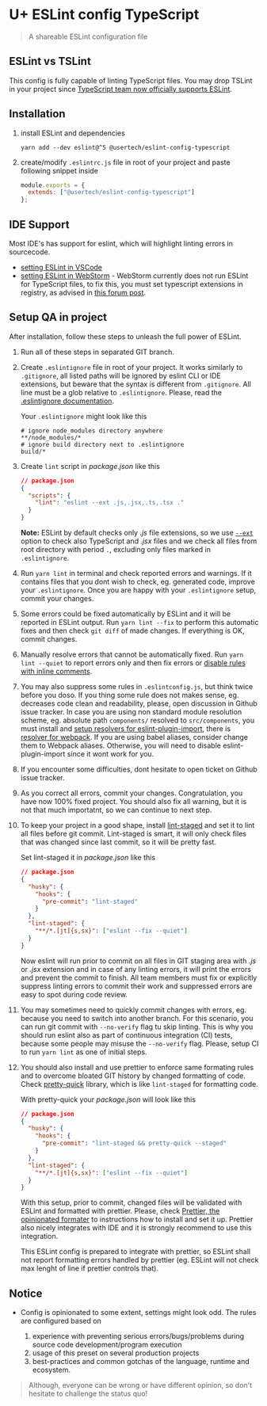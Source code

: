 # U+ ESLint config TypeScript

> A shareable ESLint configuration file

## ESLint vs TSLint

This config is fully capable of linting TypeScript files. You may drop TSLint in your project since [TypeScript team now officially supports ESLint](https://eslint.org/blog/2019/01/future-typescript-eslint).

## Installation

1.  install ESLint and dependencies

    `yarn add --dev eslint@^5 @usertech/eslint-config-typescript`

1.  create/modify `.eslintrc.js` file in root of your project and paste following snippet inside

    ```js
    module.exports = {
      extends: ["@usertech/eslint-config-typescript"]
    };
    ```

## IDE Support

Most IDE's has support for eslint, which will highlight linting errors in sourcecode.

- [setting ESLint in VSCode](https://marketplace.visualstudio.com/items?itemName=dbaeumer.vscode-eslint)
- [setting ESLint in WebStorm](https://www.jetbrains.com/help/webstorm/eslint.html) - WebStorm currently does not run ESLint for TypeScript files, to fix this, you must set typescript extensions in registry, as advised in [this forum post](https://intellij-support.jetbrains.com/hc/en-us/community/posts/115000225170-ESLint-and-ts-Typescript-files?page=1#community_comment_360000332879).

## Setup QA in project

After installation, follow these steps to unleash the full power of ESLint.

1. Run all of these steps in separated GIT branch.

1. Create `.eslintignore` file in root of your project. It works similarly to `.gitignore`, all listed paths will be ignored by eslint CLI or IDE extensions, but beware that the syntax is different from `.gitignore`. All line must be a glob relative to `.eslintignore`. Please, read the [.eslintignore documentation](https://eslint.org/docs/user-guide/configuring#eslintignore).

   Your `.eslintignore` might look like this

   ```
   # ignore node_modules directory anywhere
   **/node_modules/*
   # ignore build directory next to .eslintignore
   build/*
   ```

1. Create `lint` script in _package.json_ like this

   ```json
   // package.json
   {
     "scripts": {
       "lint": "eslint --ext .js,.jsx,.ts,.tsx ."
     }
   }
   ```

   **Note:** ESLint by default checks only _.js_ file extensions, so we use [`--ext`](https://eslint.org/docs/user-guide/command-line-interface#--ext) option to check also TypeScript and _.jsx_ files and we check all files from root directory with period `.`, excluding only files marked in `.eslintignore`.

1. Run `yarn lint` in terminal and check reported errors and warnings. If it contains files that you dont wish to check, eg. generated code, improve your `.eslintignore`. Once you are happy with your `.eslintignore` setup, commit your changes.

1. Some errors could be fixed automatically by ESLint and it will be reported in ESLint output. Run `yarn lint --fix` to perform this automatic fixes and then check `git diff` of made changes. If everything is OK, commit changes.

1. Manually resolve errors that cannot be automatically fixed. Run `yarn lint --quiet` to report errors only and then fix errors or [disable rules with inline comments](https://eslint.org/docs/user-guide/configuring#disabling-rules-with-inline-comments).

1. You may also suppress some rules in `.eslintconfig.js`, but think twice before you doso. If you thing some rule does not makes sense, eg. decreases code clean and readability, please, open discussion in Github issue tracker.
 In case you are using non standard module resolution scheme, eg. absolute path `components/` resolved to `src/components`, you must install and [setup resolvers for eslint-plugin-import](https://www.npmjs.com/package/eslint-plugin-import#resolvers), there is [resolver for webpack](https://www.npmjs.com/package/eslint-import-resolver-webpack). If you are using babel aliases, consider change them to Webpack aliases. Otherwise, you will need to disable eslint-plugin-import since it wont work for you.

1. If you encounter some difficulties, dont hesitate to open ticket on Github issue tracker.

1. As you correct all errors, commit your changes. Congratulation, you have now 100% fixed project. You should also fix all warning, but it is not that much importatnt, so we can continue to next step.

1. To keep your project in a good shape, install [lint-staged](https://github.com/okonet/lint-staged) and set it to lint all files before git commit. Lint-staged is smart, it will only check files that was changed since last commit, so it will be pretty fast.

   Set lint-staged it in _package.json_ like this

   ```json
   // package.json
   {
     "husky": {
       "hooks": {
         "pre-commit": "lint-staged"
       }
     },
     "lint-staged": {
       "**/*.[jt]{s,sx}": ["eslint --fix --quiet"]
     }
   }
   ```

   Now eslint will run prior to commit on all files in GIT staging area with _.js_ or _.jsx_ extension and in case of any linting errors, it will print the errors and prevent the commit to finish. All team members must fix or explicitly suppress linting errors to commit their work and suppressed errors are easy to spot during code review.

1. You may sometimes need to quickly commit changes with errors, eg. because you need to switch into another branch. For this scenario, you can run git commit with `--no-verify` flag tu skip linting. This is why you should run eslint also as part of continuous integration (CI) tests, because some people may misuse the `--no-verify` flag. Please, setup CI to run `yarn lint` as one of initial steps.

1. You should also install and use prettier to enforce same formating rules and to overcome bloated GIT history by changed formatting of code. Check [pretty-quick](https://github.com/azz/pretty-quick) library, which is like `lint-staged` for formatting code.

   With pretty-quick your _package.json_ will look like this

   ```json
   // package.json
   {
     "husky": {
       "hooks": {
         "pre-commit": "lint-staged && pretty-quick --staged"
       }
     },
     "lint-staged": {
       "**/*.[jt]{s,sx}": ["eslint --fix --quiet"]
     }
   }
   ```

   With this setup, prior to commit, changed files will be validated with ESLint and formatted with prettier. Please, check [Prettier, the opinionated formater](https://prettier.io) to instructions how to install and set it up. Prettier also nicely integrates with IDE and it is strongly recommend to use this integration.

   This ESLint config is prepared to integrate with prettier, so ESLint shall not report formatting errors handled by prettier (eg. ESLint will not check max lenght of line if prettier controls that).

## Notice

- Config is opinionated to some extent, settings might look odd. The rules are configured based on

  1.  experience with preventing serious errors/bugs/problems during source code development/program execution
  2.  usage of this preset on several production projects
  3.  best-practices and common gotchas of the language, runtime and ecosystem.

> Although, everyone can be wrong or have different opinion, so don't hesitate to challenge the status quo!
